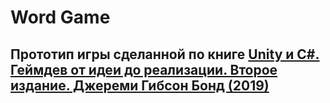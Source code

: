 # Word Game
## Прототип игры сделанной по книге [Unity и C#. Геймдев от идеи до реализации. Второе издание. Джереми Гибсон Бонд (2019)](https://www.ozon.ru/product/unity-i-c-geymdev-ot-idei-do-realizatsii-2-e-izd-378680333/?sh=YMUSRXwHmQ)
